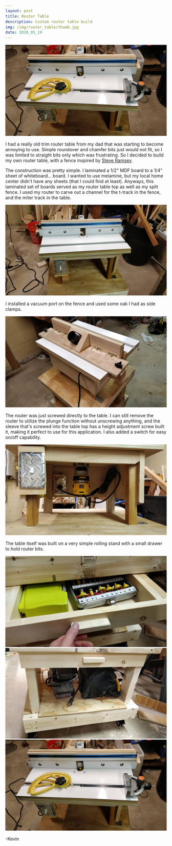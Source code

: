 ```yaml
---
layout: post
title: Router Table
description: Custom router table build
img: /img/router_table/thumb.jpg
date: 2018_05_19
---
```


<div class="img_row">
    <img class="col three" src="/img/router_table/router_table.jpg"/>
</div>

I had a really old trim router table from my dad that was starting to become annoying to use.  Simple roundover and chamfer bits just would not fit, so I was limited to straight bits only which was frustrating.  So I decided to build my own router table, with a fence inspired by [Steve Ramsey](http://woodworking.formeremortals.net).

The construction was pretty simple.  I laminated a 1/2" MDF board to a 1/4" sheet of whiteboard... board.  I wanted to use melamine, but my local home center didn't have any sheets (that I could find at least).  Anyways, this laminated set of boards served as my router table top as well as my split fence.  I used my router to carve out a channel for the t-track in the fence, and the miter track in the table.

<div class="img_row">
    <img class="col three" src="/img/router_table/router_table_front.jpg"/>
</div>

I installed a vacuum port on the fence and used some oak I had as side clamps.

<div class="img_row">
    <img class="col three" src="/img/router_table/router_fence.jpg"/>
</div>

The router was just screwed directly to the table.  I can still remove the router to utilize the plunge function without unscrewing anything, and the sleeve that's screwed into the table top has a height adjustment screw built it, making it perfect to use for this application.  I also added a switch for easy on/off capability.

<div class="img_row">
    <img class="col three" src="/img/router_table/router_table_below.jpg"/>
</div>

The table itself was built on a very simple rolling stand with a small drawer to hold router bits.

<div class="img_row">
    <img class="col three" src="/img/router_table/router_table_drawer.jpg"/>
</div>
<div class="img_row">
    <img class="col three" src="/img/router_table/router_table_shelf.jpg"/>
</div>

<div class="img_row_tall">
    <img class="col three" src="/img/router_table/router_table.jpg"/>
</div>

-Kevin

